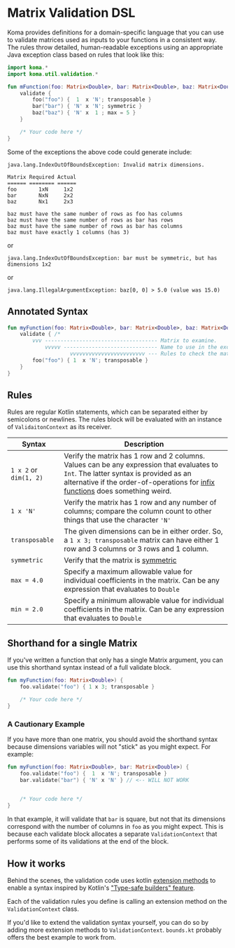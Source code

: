 # Matrix Validation DSL

Koma provides definitions for a domain-specific language that you can use to validate matrices used as inputs to your functions in a consistent way. The rules throw detailed, human-readable exceptions using an appropriate Java exception class based on rules that look like this:

```kotlin
import koma.*
import koma.util.validation.*

fun mFunction(foo: Matrix<Double>, bar: Matrix<Double>, baz: Matrix<Double>) {
    validate {
        foo("foo") {  1  x 'N'; transposable }
        bar("bar") { 'N' x 'N'; symmetric }
        baz("baz") { 'N' x  1 ; max = 5 }
    }

    /* Your code here */
}
```

Some of the exceptions the above code could generate include:

```text
java.lang.IndexOutOfBoundsException: Invalid matrix dimensions.

Matrix Required Actual 
====== ======== ====== 
foo       1xN     1x2
bar       NxN     2x2
baz       Nx1     2x3

baz must have the same number of rows as foo has columns
baz must have the same number of rows as bar has rows
baz must have the same number of rows as bar has columns
baz must have exactly 1 columns (has 3)
```

or

```
java.lang.IndexOutOfBoundsException: bar must be symmetric, but has dimensions 1x2
```

or

```
java.lang.IllegalArgumentException: baz[0, 0] > 5.0 (value was 15.0)
```

## Annotated Syntax
```kotlin
fun myFunction(foo: Matrix<Double>, bar: Matrix<Double>, baz: Matrix<Double>) {
    validate { /*
        vvv ------------------------------------ Matrix to examine.
            vvvvv ------------------------------ Name to use in the exception.
                    vvvvvvvvvvvvvvvvvvvvvvvv --- Rules to check the matrix */
        foo("foo") { 1  x 'N'; transposable }
    }
}
```

## Rules
Rules are regular Kotlin statements, which can be separated either by semicolons or newlines. The rules block will be evaluated with an instance of `ValidaitonContext` as its receiver.

|      Syntax            |     Description                                          |
|------------------------|----------------------------------------------------------|
| `1 x 2` or `dim(1, 2)` | Verify the matrix has 1 row and 2 columns. Values can be any expression that evaluates to `Int`. The latter syntax is provided as an alternative if the order-of-operations for [infix functions](https://kotlinlang.org/docs/reference/functions.html#infix-notation) does something weird.  |
| `1 x 'N'`              | Verify the matrix has 1 row and any number of columns; compare the column count to other things that use the character `'N'`|
| `transposable`         | The given dimensions can be in either order. So, a `1 x 3; transposable` matrix can have either 1 row and 3 columns or 3 rows and 1 column. |
| `symmetric`            | Verify that the matrix is [symmetric](http://mathworld.wolfram.com/SymmetricMatrix.html) |
| `max = 4.0`            | Specify a maximum allowable value for individual coefficients in the matrix. Can be any expression that evaluates to `Double` |
| `min = 2.0`            | Specify a minimum allowable value for individual coefficients in the matrix. Can be any expression that evaluates to `Double` |


## Shorthand for a single Matrix
If you've written a function that only has a single Matrix argument, you can use this shorthand syntax instead of a full validate block.

```kotlin
fun myFunction(foo: Matrix<Double>) {
    foo.validate("foo") { 1 x 3; transposable }

    /* Your code here */
}
```

### A Cautionary Example
If you have more than one matrix, you should avoid the shorthand syntax because dimensions variables will not "stick" as you might expect. For example:

```kotlin
fun myFunction(foo: Matrix<Double>, bar: Matrix<Double>) {
    foo.validate("foo") {  1  x 'N'; transposable }
    bar.validate("bar") { 'N' x 'N' } // <-- WILL NOT WORK
    

    /* Your code here */
}
```

In that example, it will validate that `bar` is square, but not that its dimensions correspond with the number of columns in `foo` as you might expect. This is because each validate block allocates a separate `ValidationContext` that performs some of its validations at the end of the block.

## How it works
Behind the scenes, the validation code uses kotlin [extension methods](http://kotlinlang.org/docs/reference/extensions.html) to enable a syntax inspired by Kotlin's ["Type-safe builders" feature](http://kotlinlang.org/docs/reference/type-safe-builders.html).

Each of the validation rules you define is calling an extension method on the `ValidationContext` class.

If you'd like to extend the validation syntax yourself, you can do so by adding more extension methods to `ValidationContext`. `bounds.kt` probably offers the best example to work from.

